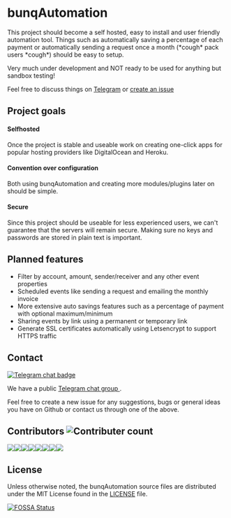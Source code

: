 # bunqAutomation
This project should become a self hosted, easy to install and user friendly automation tool. Things such as automatically saving a percentage of each payment or automatically sending a request once a month (\*cough\* pack users \*cough\*) should be easy to setup.

Very much under development and NOT ready to be used for anything but sandbox testing!

Feel free to discuss things on [Telegram](https://t.me/bunqCommunity) or [create an issue](https://github.com/bunqCommunity/bunqAutomation/issues/new)

## Project goals

#### Selfhosted
Once the project is stable and useable work on creating one-click apps for popular hosting providers like DigitalOcean and Heroku.

#### Convention over configuration
Both using bunqAutomation and creating more modules/plugins later on should be simple.

#### Secure
Since this project should be useable for less experienced users, we can't guarantee that the servers will remain secure. Making sure no keys and passwords are stored in plain text is important.


## Planned features
 - Filter by account, amount, sender/receiver and any other event properties
  - Scheduled events like sending a request and emailing the monthly invoice
 - More extensive auto savings features such as a percentage of payment with optional maximum/minimum
 - Sharing events by link using a permanent or temporary link
 - Generate SSL certificates automatically using Letsencrypt to support HTTPS traffic

## Contact
[![Telegram chat badge](https://img.shields.io/badge/Telegram-Discuss-blue.svg) ](https://t.me/bunqcommunity) 

We have a public [Telegram chat group ](https://t.me/bunqcommunity).

Feel free to create a new issue for any suggestions, bugs or general ideas you have on Github or 
contact us through one of the above.

## Contributors ![Contributer count](https://img.shields.io/github/contributors/bunqcommunity/bunqautomation.svg)

[![](https://sourcerer.io/fame/crecket/bunqCommunity/bunqAutomation/images/0)](https://sourcerer.io/fame/crecket/bunqCommunity/bunqAutomation/links/0)[![](https://sourcerer.io/fame/crecket/bunqCommunity/bunqAutomation/images/1)](https://sourcerer.io/fame/crecket/bunqCommunity/bunqAutomation/links/1)[![](https://sourcerer.io/fame/crecket/bunqCommunity/bunqAutomation/images/2)](https://sourcerer.io/fame/crecket/bunqCommunity/bunqAutomation/links/2)[![](https://sourcerer.io/fame/crecket/bunqCommunity/bunqAutomation/images/3)](https://sourcerer.io/fame/crecket/bunqCommunity/bunqAutomation/links/3)[![](https://sourcerer.io/fame/crecket/bunqCommunity/bunqAutomation/images/4)](https://sourcerer.io/fame/crecket/bunqCommunity/bunqAutomation/links/4)[![](https://sourcerer.io/fame/crecket/bunqCommunity/bunqAutomation/images/5)](https://sourcerer.io/fame/crecket/bunqCommunity/bunqAutomation/links/5)[![](https://sourcerer.io/fame/crecket/bunqCommunity/bunqAutomation/images/6)](https://sourcerer.io/fame/crecket/bunqCommunity/bunqAutomation/links/6)[![](https://sourcerer.io/fame/crecket/bunqCommunity/bunqAutomation/images/7)](https://sourcerer.io/fame/crecket/bunqCommunity/bunqAutomation/links/7)

## License
Unless otherwise noted, the bunqAutomation source files are distributed under the MIT License found in the [LICENSE](https://github.com/bunqCommunity/bunqAutomation/blob/master/LICENSE) file.

[![FOSSA Status](https://app.fossa.io/api/projects/git%2Bgithub.com%2FbunqCommunity%2FbunqAutomation.svg?type=large)](https://app.fossa.io/projects/git%2Bgithub.com%2FbunqCommunity%2FbunqAutomation?ref=badge_large)